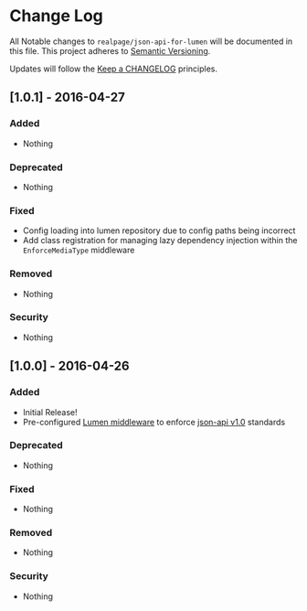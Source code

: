 # Change Log
All Notable changes to `realpage/json-api-for-lumen` will be documented in this file.
This project adheres to [Semantic Versioning](http://semver.org/).

Updates will follow the [Keep a CHANGELOG](http://keepachangelog.com/) principles.

## [1.0.1] - 2016-04-27
### Added
- Nothing

### Deprecated
- Nothing

### Fixed
- Config loading into lumen repository due to config paths being incorrect
- Add class registration for managing lazy dependency injection within the `EnforceMediaType` middleware

### Removed
- Nothing

### Security
- Nothing

## [1.0.0] - 2016-04-26
### Added
- Initial Release!
- Pre-configured [Lumen middleware](https://lumen.laravel.com/docs/5.2/middleware) to enforce [json-api v1.0](http://jsonapi.org/format/1.0/) standards

### Deprecated
- Nothing

### Fixed
- Nothing

### Removed
- Nothing

### Security
- Nothing
